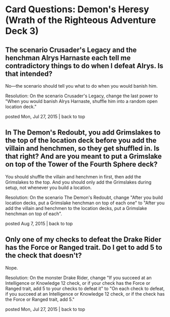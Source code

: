 # Card Questions: Demon's Heresy (Wrath of the Righteous Adventure Deck 3)

## The scenario Crusader's Legacy and the henchman Alrys Harnaste each tell me contradictory things to do when I defeat Alrys. Is that intended?

No—the scenario should tell you what to do when you would banish him.

Resolution: On the scenario Crusader's Legacy, change the last power to "When you would banish Alrys Harnaste, shuffle him into a random open location deck."

posted Mon, Jul 27, 2015 | back to top

## In The Demon's Redoubt, you add Grimslakes to the top of the location deck before you add the villain and henchmen, so they get shuffled in. Is that right? And are you meant to put a Grimslake on top of the Tower of the Fourth Sphere deck?

You should shuffle the villain and henchmen in first, then add the Grimslakes to the top. And you should only add the Grimslakes during setup, not whenever you build a location.

Resolution: On the scenario The Demon's Redoubt, change "After you build location decks, put a Grimslake henchman on top of each one" to "After you add the villain and henchmen to the location decks, put a Grimslake henchman on top of each".

posted Aug 7, 2015 | back to top

## Only one of my checks to defeat the Drake Rider has the Force or Ranged trait. Do I get to add 5 to the check that doesn't?

Nope.

Resolution: On the monster Drake Rider, change "If you succeed at an Intelligence or Knowledge 12 check, or if your check has the Force or Ranged trait, add 5 to your checks to defeat it" to "On each check to defeat, if you succeed at an Intelligence or Knowledge 12 check, or if the check has the Force or Ranged trait, add 5."

posted Mon, Jul 27, 2015 | back to top